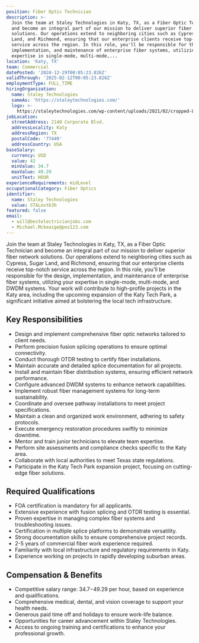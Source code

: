 ```yaml
---
position: Fiber Optic Technician
description: >-
  Join the team at Staley Technologies in Katy, TX, as a Fiber Optic Technician
  and become an integral part of our mission to deliver superior fiber network
  solutions. Our operations extend to neighboring cities such as Cypress, Sugar
  Land, and Richmond, ensuring that our enterprise clients receive top-notch
  service across the region. In this role, you'll be responsible for the design,
  implementation, and maintenance of enterprise fiber systems, utilizing your
  expertise in single-mode, multi-mode,...
location: 'Katy, TX'
team: Commercial
datePosted: '2024-12-29T00:05:23.826Z'
validThrough: '2025-02-12T00:05:23.826Z'
employmentType: FULL_TIME
hiringOrganization:
  name: Staley Technologies
  sameAs: 'https://staleytechnologies.com/'
  logo: >-
    https://staleytechnologies.com/wp-content/uploads/2021/02/cropped-Logo_StaleyTechnologies.png
jobLocation:
  streetAddress: 2140 Corporate Blvd.
  addressLocality: Katy
  addressRegion: TX
  postalCode: '77449'
  addressCountry: USA
baseSalary:
  currency: USD
  value: 42
  minValue: 34.7
  maxValue: 49.29
  unitText: HOUR
experienceRequirements: midLevel
occupationalCategory: Fiber Optics
identifier:
  name: Staley Technologies
  value: STALovtb3h
featured: false
email:
  - will@bestelectricianjobs.com
  - Michael.Mckeaige@pes123.com
---
```




Join the team at Staley Technologies in Katy, TX, as a Fiber Optic Technician and become an integral part of our mission to deliver superior fiber network solutions. Our operations extend to neighboring cities such as Cypress, Sugar Land, and Richmond, ensuring that our enterprise clients receive top-notch service across the region. In this role, you'll be responsible for the design, implementation, and maintenance of enterprise fiber systems, utilizing your expertise in single-mode, multi-mode, and DWDM systems. Your work will contribute to high-profile projects in the Katy area, including the upcoming expansion of the Katy Tech Park, a significant initiative aimed at bolstering the local tech infrastructure.

## Key Responsibilities
- Design and implement comprehensive fiber optic networks tailored to client needs.
- Perform precision fusion splicing operations to ensure optimal connectivity.
- Conduct thorough OTDR testing to certify fiber installations.
- Maintain accurate and detailed splice documentation for all projects.
- Install and maintain fiber distribution systems, ensuring efficient network performance.
- Configure advanced DWDM systems to enhance network capabilities.
- Implement robust fiber management systems for long-term sustainability.
- Coordinate and oversee pathway installations to meet project specifications.
- Maintain a clean and organized work environment, adhering to safety protocols.
- Execute emergency restoration procedures swiftly to minimize downtime.
- Mentor and train junior technicians to elevate team expertise.
- Perform site assessments and compliance checks specific to the Katy area.
- Collaborate with local authorities to meet Texas state regulations.
- Participate in the Katy Tech Park expansion project, focusing on cutting-edge fiber solutions.

## Required Qualifications
- FOA certification is mandatory for all applicants.
- Extensive experience with fusion splicing and OTDR testing is essential.
- Proven expertise in managing complex fiber systems and troubleshooting issues.
- Certification in multiple splice platforms to demonstrate versatility.
- Strong documentation skills to ensure comprehensive project records.
- 2-5 years of commercial fiber work experience required.
- Familiarity with local infrastructure and regulatory requirements in Katy.
- Experience working on projects in rapidly developing suburban areas.

## Compensation & Benefits
- Competitive salary range: $34.7-$49.29 per hour, based on experience and qualifications.
- Comprehensive medical, dental, and vision coverage to support your health needs.
- Generous paid time off and holidays to ensure work-life balance.
- Opportunities for career advancement within Staley Technologies.
- Access to ongoing training and certifications to enhance your professional growth.
